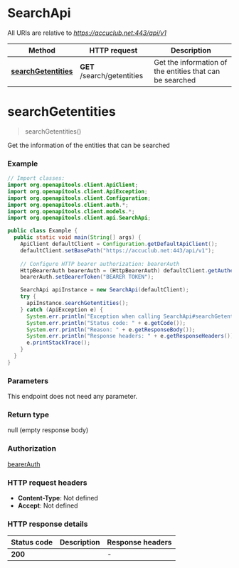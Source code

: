 # SearchApi

All URIs are relative to *https://accuclub.net:443/api/v1*

Method | HTTP request | Description
------------- | ------------- | -------------
[**searchGetentities**](SearchApi.md#searchGetentities) | **GET** /search/getentities | Get the information of the entities that can be searched


<a name="searchGetentities"></a>
# **searchGetentities**
> searchGetentities()

Get the information of the entities that can be searched

### Example
```java
// Import classes:
import org.openapitools.client.ApiClient;
import org.openapitools.client.ApiException;
import org.openapitools.client.Configuration;
import org.openapitools.client.auth.*;
import org.openapitools.client.models.*;
import org.openapitools.client.api.SearchApi;

public class Example {
  public static void main(String[] args) {
    ApiClient defaultClient = Configuration.getDefaultApiClient();
    defaultClient.setBasePath("https://accuclub.net:443/api/v1");
    
    // Configure HTTP bearer authorization: bearerAuth
    HttpBearerAuth bearerAuth = (HttpBearerAuth) defaultClient.getAuthentication("bearerAuth");
    bearerAuth.setBearerToken("BEARER TOKEN");

    SearchApi apiInstance = new SearchApi(defaultClient);
    try {
      apiInstance.searchGetentities();
    } catch (ApiException e) {
      System.err.println("Exception when calling SearchApi#searchGetentities");
      System.err.println("Status code: " + e.getCode());
      System.err.println("Reason: " + e.getResponseBody());
      System.err.println("Response headers: " + e.getResponseHeaders());
      e.printStackTrace();
    }
  }
}
```

### Parameters
This endpoint does not need any parameter.

### Return type

null (empty response body)

### Authorization

[bearerAuth](../README.md#bearerAuth)

### HTTP request headers

 - **Content-Type**: Not defined
 - **Accept**: Not defined

### HTTP response details
| Status code | Description | Response headers |
|-------------|-------------|------------------|
**200** |  |  -  |


